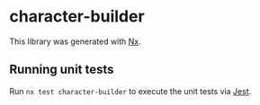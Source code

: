 # character-builder

This library was generated with [Nx](https://nx.dev).

## Running unit tests

Run `nx test character-builder` to execute the unit tests via [Jest](https://jestjs.io).
